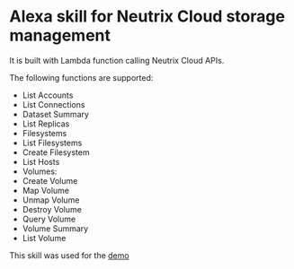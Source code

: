 # Alexa skill for Neutrix Cloud storage management
It is built with Lambda function calling Neutrix Cloud APIs.

The following functions are supported:
- List Accounts 
- List Connections
- Dataset Summary
- List Replicas
- Filesystems
- List Filesystems
- Create Filesystem
- List Hosts
- Volumes:
- Create Volume
- Map Volume
- Unmap Volume
- Destroy Volume
- Query Volume
- Volume Summary
- List Volume

This skill was used for the [demo](NeutrixGUIAlexa.mp4)
  
